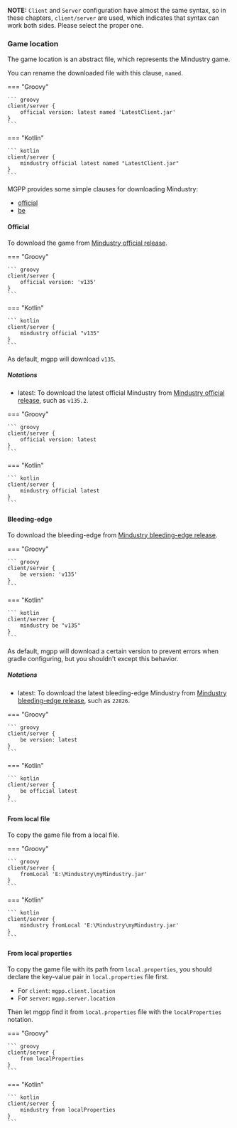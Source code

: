 **NOTE:** `Client` and `Server` configuration have almost the same syntax,
so in these chapters, `client/server` are used, which indicates that syntax can work both sides.
Please select the proper one.

### Game location

The game location is an abstract file, which represents the Mindustry game.

You can rename the downloaded file with this clause, `named`.

=== "Groovy"

    ``` groovy
    client/server {
        official version: latest named 'LatestClient.jar'
    }
    ```

=== "Kotlin"

    ``` kotlin
    client/server {
        mindustry official latest named "LatestClient.jar"
    }
    ```

MGPP provides some simple clauses for downloading Mindustry:
- [official](#official)
- [be](#bleeding-edge)

#### Official

To download the game from [Mindustry official release](https://github.com/Anuken/Mindustry/releases).  

=== "Groovy"

    ``` groovy
    client/server {
        official version: 'v135'
    }
    ```

=== "Kotlin"

    ``` kotlin
    client/server {
        mindustry official "v135"
    }
    ```

As default, mgpp will download `v135`.

##### Notations
- latest: To download the latest official Mindustry from [Mindustry official release](https://github.com/Anuken/Mindustry/releases), such as `v135.2`.

=== "Groovy"

    ``` groovy
    client/server {
        official version: latest
    }
    ```

=== "Kotlin"

    ``` kotlin
    client/server {
        mindustry official latest
    }
    ```

#### Bleeding-edge

To download the bleeding-edge from [Mindustry bleeding-edge release](https://github.com/Anuken/MindustryBuilds/releases).  

=== "Groovy"

    ``` groovy
    client/server {
        be version: 'v135'
    }
    ```

=== "Kotlin"

    ``` kotlin
    client/server {
        mindustry be "v135"
    }
    ```

As default, mgpp will download a certain version to prevent errors when gradle configuring,
but you shouldn't except this behavior.

##### Notations
- latest: To download the latest bleeding-edge Mindustry from [Mindustry bleeding-edge release](https://github.com/Anuken/MindustryBuilds/releases), such as `22826`.

=== "Groovy"

    ``` groovy
    client/server {
        be version: latest
    }
    ```

=== "Kotlin"

    ``` kotlin
    client/server {
        be official latest
    }
    ```

#### From local file
To copy the game file from a local file.

=== "Groovy"

    ``` groovy
    client/server {
        fromLocal 'E:\Mindustry\myMindustry.jar'
    }
    ```

=== "Kotlin"

    ``` kotlin
    client/server {
        mindustry fromLocal 'E:\Mindustry\myMindustry.jar'
    }
    ```

#### From local properties

To copy the game file with its path from `local.properties`,
you should declare the key-value pair in `local.properties` file first.

- For `client`: `mgpp.client.location`
- For `server`: `mgpp.server.location`

Then let mgpp find it from `local.properties` file with the `localProperties` notation.

=== "Groovy"

    ``` groovy
    client/server {
        from localProperties
    }
    ```

=== "Kotlin"

    ``` kotlin
    client/server {
        mindustry from localProperties
    }
    ```
